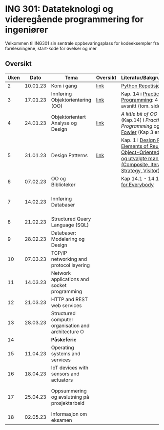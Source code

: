 # ING 301: Datateknologi og videregående programmering for ingeniører

Velkommen til ING301 sin sentrale oppbevaringsplass for kodeeksempler fra forelesningene, start-kode for øvelser og mer

## Oversikt

**Uken** | **Dato** | **Tema**                                            | **Oversikt**                         | **Literatur/Bakgrunnsmaterial**                                                                                                                                                                                         | **Frister**
---------|----------|-----------------------------------------------------|--------------------------------------|-------------------------------------------------------------------------------------------------------------------------------------------------------------------------------------------------------------------------|---------------
2 | 10.01.23 | Kom i gang                                          | [link](weeks/2-get-started/week2.md) | [Python Repetisjon](weeks/2-get-started/python-overview.md)                                                                                                                                                             | 
3 | 17.01.23 | Innføring Objektorientering (OO)                    | [link](weeks/3-intro-oo/week3.md)    | Kap. 14 i [Practical Programming](https://pragprog.com/titles/gwpy3/practical-programming-third-edition/): 4 Første avsnitt (tom. side 285)                                                                             | [Oppgave 1: Sø 22.01](https://hvl.instructure.com/courses/22301/assignments/62540?module_item_id=609737)
4 | 24.01.23 | Objektorientert Analyse og Design                   | [link](weeks/4-oo-modeling/week4.md) | _A little bit of OO Theory_ (Kap.14) i  _Practical Programming_ og [Kap 1-3 i Fowler](https://hvl.instructure.com/courses/22301/files/folder/handouts?preview=2161797) (Kap 3 er mest viktig)                           | [Oppgave 2: Sø 29.01](https://hvl.instructure.com/courses/22301/assignments/62545?module_item_id=609738)
5 | 31.01.23 | Design Patterns                                     | [link](weeks/5-oo-patterns/week5.md) | Kap. 1 i [Design Patterns: Elements of Reusable Object-Oriented Software og utvalgte mønster (Composite, Iterator, Strategy, Visitor)](https://hvl.instructure.com/courses/22301/files/folder/handouts?preview=2178753) |
6 | 07.02.23 | OO og Biblioteker                                   |                                      | Kap 14.1 - 14.11 i [Python for Everybody](http://do1.dr-chuck.com/pythonlearn/EN_us/pythonlearn.pdf)                                                                                                                    | 
7 | 14.02.23 | Innføring Databaser                                 |                                      |                                                                                                                                                                                                                         | Prosjekt Del A: Sø 19.02
8 | 21.02.23 | Structured Query Language (SQL)                     |                                      |                                                                                                                                                                                                                         |
9 | 28.02.23 | Databaser: Modelering og Design                     |                                      |                                                                                                                                                                                                                         |
10 | 07.03.23 | TCP/IP networking and protocol layering             |                                      |                                                                                                                                                                                                                         |  Prosjekt Del B: Sø 12.03
11 | 14.03.23 | Network applications and socket programming         |                                      |                                                                                                                                                                                                                         |
12 | 21.03.23 | HTTP and REST web services                          |                                      |                                                                                                                                                                                                                         | 
13 | 28.03.23 | Structured computer organisation and architecture O |                                      |                                                                                                                                                                                                                         | Prosjekt Del C: Sø 01.04
14 | | **Påskeferie**                                      |                                      |                                                                                                                                                                                                                         |
15 | 11.04.23 | Operating systems and services                      |                                      |                                                                                                                                                                                                                         |
16 | 18.04.23 | IoT devices with sensors and actuators              |                                      |                                                                                                                                                                                                                         | 
17 | 25.04.23 | Oppsummering og avslutning på prosjektarbeid        |                                      |                                                                                                                                                                                                                         | Prosjekt Del D: Sø 30.04
18 | 02.05.23 | Informasjon om eksamen                              |                                      |                                                                                                                                                                                                                         |
